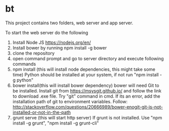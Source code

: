 # bt

This project contains two folders, web server and app server.

To start the web server do the following

1. Install Node JS 
	https://nodejs.org/en/
2. Install bower by running npm install -g bower
3. clone the repository
4. open command prompt and go to server directory and execute following commands
5. npm install (this will install node dependencies, this might take some time)
	Python should be installed at your system, if not run "npm install -g python"
6. bower install(this will install bower dependency)
	bower will need Git to be installed. Install git from https://msysgit.github.io/ and follow the link to download .exe file.
	Try "git" command in cmd. If its an error, add the installation path of git to environment variables. 
	Follow: http://stackoverflow.com/questions/20666989/bower-enogit-git-is-not-installed-or-not-in-the-path
5. grunt serve (this will start http server) 
	If grunt is not installed. Use "npm install -g grunt",  "npm install -g grunt-cli"
